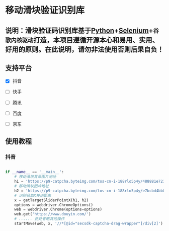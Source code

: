 # 移动滑块验证识别库

## 说明：滑块验证码识别库基于[Python](https://www.python.org/)+[Selenium](https://www.selenium.dev/)+`谷歌内核驱动`打造，本项目遵循开源本心和易用、实用、好用的原则。在此说明，请勿非法使用否则后果自负！


## 支持平台
- [x] 抖音
- [ ] 快手
- [ ] 腾讯
- [ ] 百度
- [ ] 京东


## 使用教程

### 抖音
```python

if __name__ == '__main__':
    # 移动滑块背景图片地址
    h1 = 'https://p9-catpcha.byteimg.com/tos-cn-i-188rlo5p4y/488881e7216246249a5d81cddcb69c43~tplv-188rlo5p4y-2.jpeg'
    # 移动滑块图片地址
    h2 = 'https://p9-catpcha.byteimg.com/tos-cn-i-188rlo5p4y/e7bcbd4bb0374580a2358e029f83b84f~tplv-188rlo5p4y-1.png'
    # 识别获取X移动距离
    x = getTargetSliderPointX(h1, h2)
    options = webdriver.ChromeOptions()
    web = webdriver.Chrome(options=options)
    web.get('https://www.douyin.com/')
    # ...... 此处省略其他操作
    startMove(web, x, '//*[@id="secsdk-captcha-drag-wrapper"]/div[2]')

```

